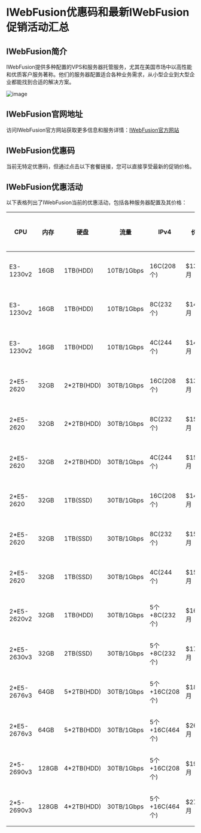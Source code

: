# IWebFusion优惠码和最新IWebFusion促销活动汇总

## IWebFusion简介
IWebFusion提供多种配置的VPS和服务器托管服务，尤其在美国市场中以高性能和优质客户服务著称。他们的服务器配置适合各种业务需求，从小型企业到大型企业都能找到合适的解决方案。

![image](https://github.com/rksrch/IWebFusion/assets/158164963/758e58a3-fbd3-44dc-a4a8-946020bc55b0)

## IWebFusion官网地址
访问IWebFusion官方网站获取更多信息和服务详情：[IWebFusion官方网站](https://my.iwebfusion.net/aff.php?aff=447)

## IWebFusion优惠码
当前无特定优惠码，但通过点击以下套餐链接，您可以直接享受最新的促销价格。

## IWebFusion优惠活动
以下表格列出了IWebFusion当前的优惠活动，包括各种服务器配置及其价格：

| CPU         | 内存  | 硬盘      | 流量         | IPv4        | 价格       | 购买链接                                                   |
|-------------|-------|-----------|--------------|-------------|------------|-----------------------------------------------------------|
| E3-1230v2   | 16GB  | 1TB(HDD)  | 10TB/1Gbps   | 16C(208个)  | $131/月    | [购买链接](https://my.iwebfusion.net/aff.php?aff=447&pid=450937) |
| E3-1230v2   | 16GB  | 1TB(HDD)  | 10TB/1Gbps   | 8C(232个)   | $144/月    | [购买链接](https://my.iwebfusion.net/aff.php?aff=447&pid=450938) |
| E3-1230v2   | 16GB  | 1TB(HDD)  | 10TB/1Gbps   | 4C(244个)   | $144/月    | [购买链接](https://my.iwebfusion.net/aff.php?aff=447&pid=450939) |
| 2*E5-2620   | 32GB  | 2*2TB(HDD)| 30TB/1Gbps   | 16C(208个)  | $137.5/月  | [购买链接](https://my.iwebfusion.net/aff.php?aff=447&pid=450944) |
| 2*E5-2620   | 32GB  | 2*2TB(HDD)| 30TB/1Gbps   | 8C(232个)   | $150/月    | [购买链接](https://my.iwebfusion.net/aff.php?aff=447&pid=450945) |
| 2*E5-2620   | 32GB  | 2*2TB(HDD)| 30TB/1Gbps   | 4C(244个)   | $155/月    | [购买链接](https://my.iwebfusion.net/aff.php?aff=447&pid=450946) |
| 2*E5-2620   | 32GB  | 1TB(SSD)  | 30TB/1Gbps   | 16C(208个)  | $140/月    | [购买链接](https://my.iwebfusion.net/aff.php?aff=447&pid=450947) |
| 2*E5-2620   | 32GB  | 1TB(SSD)  | 30TB/1Gbps   | 8C(232个)   | $152.5/月  | [购买链接](https://my.iwebfusion.net/aff.php?aff=447&pid=450948) |
| 2*E5-2620   | 32GB  | 1TB(SSD)  | 30TB/1Gbps   | 4C(244个)   | $157.5/月  | [购买链接](https://my.iwebfusion.net/aff.php?aff=447&pid=450949) |
| 2*E5-2620v2 | 32GB  | 1TB(HDD)  | 30TB/1Gbps   | 5个+8C(232个)| $163/月   | [购买链接](https://my.iwebfusion.net/aff.php?aff=447&pid=450951) |
| 2*E5-2630v3 | 32GB  | 2TB(SSD)  | 30TB/1Gbps   | 5个+8C(232个)| $175/月   | [购买链接](https://my.iwebfusion.net/aff.php?aff=447&pid=450952) |
| 2*E5-2676v3 | 64GB  | 5*2TB(HDD)| 30TB/1Gbps   | 5个+16C(208个)| $187/月   | [购买链接](https://my.iwebfusion.net/aff.php?aff=447&pid=450950) |
| 2*E5-2676v3 | 64GB  | 5*2TB(HDD)| 30TB/1Gbps   | 5个+16C(464个)| $265/月   | [购买链接](https://my.iwebfusion.net/aff.php?aff=447&pid=450954) |
| 2*5-2690v3  | 128GB | 4*2TB(HDD)| 30TB/1Gbps   | 5个+16C(208个)| $191/月   | [购买链接](https://my.iwebfusion.net/aff.php?aff=447&pid=450953) |
| 2*5-2690v3  | 128GB | 4*2TB(HDD)| 30TB/1Gbps   | 5个+16C(464个)| $272/月   | [购买链接](https://my.iwebfusion.net/aff.php?aff=447&pid=450955) |
